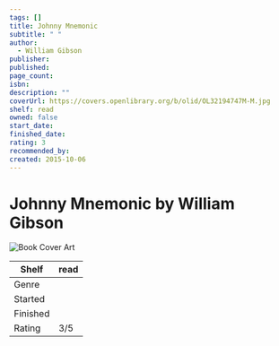 ```yaml
---
tags: []
title: Johnny Mnemonic
subtitle: " "
author:
  - William Gibson
publisher: 
published: 
page_count: 
isbn: 
description: ""
coverUrl: https://covers.openlibrary.org/b/olid/OL32194747M-M.jpg
shelf: read
owned: false
start_date: 
finished_date: 
rating: 3
recommended_by: 
created: 2015-10-06
---
```


# Johnny Mnemonic by William Gibson

![Book Cover Art](https://covers.openlibrary.org/b/olid/OL32194747M-M.jpg)

| Shelf | read |
| --- | --- |
| Genre |  |
| Started |  |
| Finished |  |
| Rating | 3/5 |

